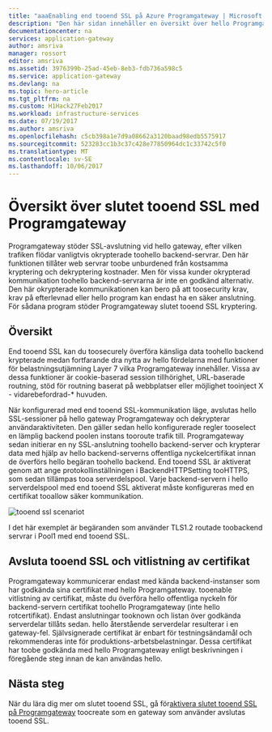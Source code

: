 ```yaml
---
title: "aaaEnabling end tooend SSL på Azure Programgateway | Microsoft Docs"
description: "Den här sidan innehåller en översikt över hello Programgateway slutet tooend stöd för SSL."
documentationcenter: na
services: application-gateway
author: amsriva
manager: rossort
editor: amsriva
ms.assetid: 3976399b-25ad-45eb-8eb3-fdb736a598c5
ms.service: application-gateway
ms.devlang: na
ms.topic: hero-article
ms.tgt_pltfrm: na
ms.custom: H1Hack27Feb2017
ms.workload: infrastructure-services
ms.date: 07/19/2017
ms.author: amsriva
ms.openlocfilehash: c5cb398a1e7d9a08662a3120baad98edb5575917
ms.sourcegitcommit: 523283cc1b3c37c428e77850964dc1c33742c5f0
ms.translationtype: MT
ms.contentlocale: sv-SE
ms.lasthandoff: 10/06/2017
---
```

# <a name="overview-of-end-tooend-ssl-with-application-gateway"></a>Översikt över slutet tooend SSL med Programgateway

Programgateway stöder SSL-avslutning vid hello gateway, efter vilken trafiken flödar vanligtvis okrypterade toohello backend-servrar. Den här funktionen tillåter web servrar toobe unburdened från kostsamma kryptering och dekryptering kostnader. Men för vissa kunder okrypterad kommunikation toohello backend-servrarna är inte en godkänd alternativ. Den här okrypterade kommunikationen kan bero på att toosecurity krav, krav på efterlevnad eller hello program kan endast ha en säker anslutning. För sådana program stöder Programgateway slutet tooend SSL kryptering.

## <a name="overview"></a>Översikt

End tooend SSL kan du toosecurely överföra känsliga data toohello backend krypterade medan fortfarande dra nytta av hello fördelarna med funktioner för belastningsutjämning Layer 7 vilka Programgateway innehåller. Vissa av dessa funktioner är cookie-baserad session tillhörighet, URL-baserade routning, stöd för routning baserat på webbplatser eller möjlighet tooinject X - vidarebefordrad-* huvuden.

När konfigurerad med end tooend SSL-kommunikation läge, avslutas hello SSL-sessioner på hello gateway Programgateway och dekrypterar användaraktiviteten. Den gäller sedan hello konfigurerade regler tooselect en lämplig backend poolen instans tooroute trafik till. Programgateway sedan initierar en ny SSL-anslutning toohello backend-server och krypterar data med hjälp av hello backend-serverns offentliga nyckelcertifikat innan de överförs hello begäran toohello backend. End tooend SSL är aktiverat genom att ange protokollinställningen i BackendHTTPSetting tooHTTPS, som sedan tillämpas tooa serverdelspool. Varje backend-servern i hello serverdelspool med end tooend SSL aktiverat måste konfigureras med en certifikat tooallow säker kommunikation.

![tooend ssl scenariot][1]

I det här exemplet är begäranden som använder TLS1.2 routade toobackend servrar i Pool1 med end tooend SSL.

## <a name="end-tooend-ssl-and-whitelisting-of-certificates"></a>Avsluta tooend SSL och vitlistning av certifikat

Programgateway kommunicerar endast med kända backend-instanser som har godkända sina certifikat med hello Programgateway. tooenable vitlistning av certifikat, måste du överföra hello offentliga nyckeln för backend-servern certifikat toohello Programgateway (inte hello rotcertifikat). Endast anslutningar tooknown och listan över godkända serverdelar tillåts sedan. hello återstående serverdelar resulterar i en gateway-fel. Självsignerade certifikat är enbart för testningsändamål och rekommenderas inte för produktions-arbetsbelastningar. Dessa certifikat har toobe godkända med hello Programgateway enligt beskrivningen i föregående steg innan de kan användas hello.

## <a name="next-steps"></a>Nästa steg

När du lära dig mer om slutet tooend SSL, gå för[aktivera slutet tooend SSL på Programgateway](application-gateway-end-to-end-ssl-powershell.md) toocreate som en gateway som använder avslutas tooend SSL.

<!--Image references-->

[1]: ./media/application-gateway-backend-ssl/scenario.png
